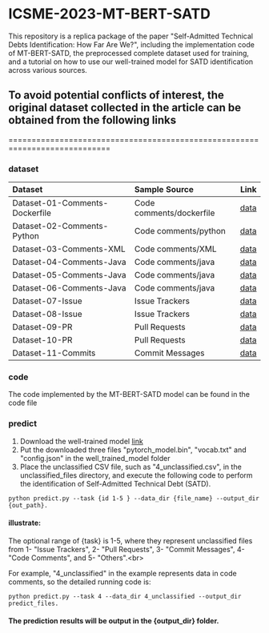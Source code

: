 # ICSME-2023-MT-BERT-SATD
This repository is a replica package of the paper "Self-Admitted Technical Debts Identification: How Far Are We?", including the implementation code of MT-BERT-SATD, the preprocessed complete dataset used for training, and a tutorial on how to use our well-trained model for SATD identification across various sources.

## To avoid potential conflicts of interest, the original dataset collected in the article can be obtained from the following links
============================================================================
### dataset

| Dataset     | Sample Source | Link     |
| :---        |    :----   |          ---: |
| Dataset-01-Comments-Dockerfile | Code comments/dockerfile |[data](https://docs.google.com/spreadsheets/d/1ZCkdLxQjJyZpp88NtXYcSCNko8HX-2-uUzX217pf67s/edit#gid=0)  |
| Dataset-02-Comments-Python | Code comments/python |[data](https://github.com/DavidMOBrien/23Shades)  |
| Dataset-03-Comments-XML | Code comments/XML |[data](https://github.com/NAIST-SE/SATDinBuildSystems)  |
| Dataset-04-Comments-Java | Code comments/java |[data](https://zenodo.org/record/5825671)  |
| Dataset-05-Comments-Java | Code comments/java |[data](https://github.com/Naplues/MAT)  |
| Dataset-06-Comments-Java | Code comments/java |[data](https://github.com/ai-se/Jitterbug/tree/master/new_data/corrected)  |
| Dataset-07-Issue | Issue Trackers |[data](https://github.com/yikun-li/satd-issue-tracker-data)  |
| Dataset-08-Issue | Issue Trackers |[data](https://github.com/disa-lab/R-TD-SANER2022)  |
| Dataset-09-PR | Pull Requests |[data](https://zenodo.org/record/6829274)  |
| Dataset-10-PR | Pull Requests |[data](https://github.com/yikun-li/satd-different-sources-data)  |
| Dataset-11-Commits | Commit Messages |[data](https://github.com/yikun-li/satd-different-sources-data)  |

### code
The code implemented by the MT-BERT-SATD model can be found in the code file

### predict
1. Download the well-trained model [link](https://huggingface.co/aavvvv/mt-bert-satd/tree/main)
2. Put the downloaded three files "pytorch_model.bin", "vocab.txt" and "config.json" in the well_trained_model folder
3. Place the unclassified CSV file, such as "4_unclassified.csv", in the unclassified_files directory, and execute the following code to perform the identification of Self-Admitted Technical Debt (SATD).
```
python predict.py --task {id 1-5 } --data_dir {file_name} --output_dir {out_path}.
```
#### illustrate:
The optional range of {task} is 1-5, where they represent unclassified files from 1- "Issue Trackers", 2- "Pull Requests", 3- "Commit Messages", 4- "Code Comments", and 5- "Others".\<br> 


For example, "4_unclassified" in the example represents data in code comments, so the detailed running code is:
```
python predict.py --task 4 --data_dir 4_unclassified --output_dir predict_files.
```
#### The prediction results will be output in the {output_dir} folder.
